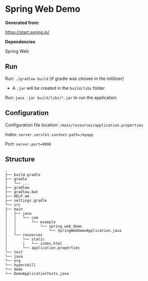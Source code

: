 # Spring Web Demo

**Generated from:**

https://start.spring.io/

**Dependencies**

Spring Web

## Run

Run: `./gradlew build` (if gradle was chosen in the initilizer)

- A `.jar` will be created in the `build/libs` folder

Run: `java -jar build/libs/*.jar` to run the application

## Configuration

Configuration file location: `/main/resources/application.properties`

Index: `server.servlet.context-path=/myapp`

Port: `server.port=9090`



## Structure
```
.
├── build.gradle
├── gradle
│   └── ...
├── gradlew
├── gradlew.bat
├── HELP.md
├── settings.gradle
└── src
├── main
│   ├── java
│   │   └── com
│   │       └── example
│   │           └── spring_web_demo
│   │               └── SpringWebDemoApplication.java
│   └── resources
│       └── static
│       │   └── index.html
│       └── application.properties
└── test
└── java
└── org
└── hyperskill
└── demo
└── DemoApplicationTests.java
```